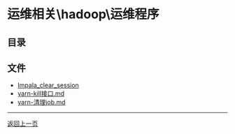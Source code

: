 # 运维相关\hadoop\运维程序

## 目录


## 文件

- [Impala_clear_session](./Impala_clear_session)
- [yarn-kill接口.md](./yarn-kill接口.md)
- [yarn-清理job.md](./yarn-清理job.md)

---

[返回上一页](../README.md)
